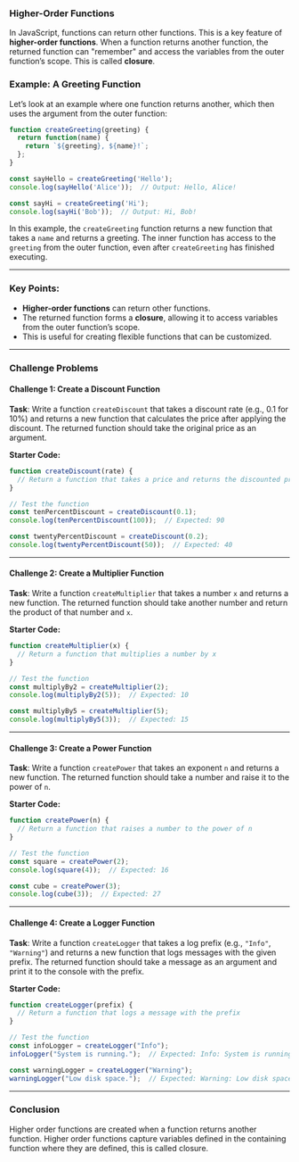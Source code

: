### Higher-Order Functions
In JavaScript, functions can return other functions. This is a key feature of **higher-order functions**. When a function returns another function, the returned function can "remember" and access the variables from the outer function’s scope. This is called **closure**.

### Example: A Greeting Function
Let’s look at an example where one function returns another, which then uses the argument from the outer function:

```javascript
function createGreeting(greeting) {
  return function(name) {
    return `${greeting}, ${name}!`;
  };
}

const sayHello = createGreeting('Hello');
console.log(sayHello('Alice'));  // Output: Hello, Alice!

const sayHi = createGreeting('Hi');
console.log(sayHi('Bob'));  // Output: Hi, Bob!
```

In this example, the `createGreeting` function returns a new function that takes a `name` and returns a greeting. The inner function has access to the `greeting` from the outer function, even after `createGreeting` has finished executing.

---

### Key Points:
- **Higher-order functions** can return other functions.
- The returned function forms a **closure**, allowing it to access variables from the outer function’s scope.
- This is useful for creating flexible functions that can be customized.

---

### Challenge Problems

#### Challenge 1: Create a Discount Function

**Task**: Write a function `createDiscount` that takes a discount rate (e.g., 0.1 for 10%) and returns a new function that calculates the price after applying the discount. The returned function should take the original price as an argument.

**Starter Code:**

```javascript
function createDiscount(rate) {
  // Return a function that takes a price and returns the discounted price
}

// Test the function
const tenPercentDiscount = createDiscount(0.1);
console.log(tenPercentDiscount(100));  // Expected: 90

const twentyPercentDiscount = createDiscount(0.2);
console.log(twentyPercentDiscount(50));  // Expected: 40
```

---

#### Challenge 2: Create a Multiplier Function

**Task**: Write a function `createMultiplier` that takes a number `x` and returns a new function. The returned function should take another number and return the product of that number and `x`.

**Starter Code:**

```javascript
function createMultiplier(x) {
  // Return a function that multiplies a number by x
}

// Test the function
const multiplyBy2 = createMultiplier(2);
console.log(multiplyBy2(5));  // Expected: 10

const multiplyBy5 = createMultiplier(5);
console.log(multiplyBy5(3));  // Expected: 15
```

---

#### Challenge 3: Create a Power Function

**Task**: Write a function `createPower` that takes an exponent `n` and returns a new function. The returned function should take a number and raise it to the power of `n`.

**Starter Code:**

```javascript
function createPower(n) {
  // Return a function that raises a number to the power of n
}

// Test the function
const square = createPower(2);
console.log(square(4));  // Expected: 16

const cube = createPower(3);
console.log(cube(3));  // Expected: 27
```

---

#### Challenge 4: Create a Logger Function

**Task**: Write a function `createLogger` that takes a log prefix (e.g., `"Info"`, `"Warning"`) and returns a new function that logs messages with the given prefix. The returned function should take a message as an argument and print it to the console with the prefix.

**Starter Code:**

```javascript
function createLogger(prefix) {
  // Return a function that logs a message with the prefix
}

// Test the function
const infoLogger = createLogger("Info");
infoLogger("System is running.");  // Expected: Info: System is running.

const warningLogger = createLogger("Warning");
warningLogger("Low disk space.");  // Expected: Warning: Low disk space.
```

---

### Conclusion
Higher order functions are created when a function returns another function. Higher order functions capture variables defined in the containing function where they are defined, this is called closure. 